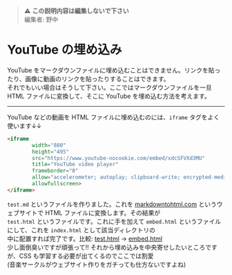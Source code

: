 > ⚠️ **この説明内容は編集しないで下さい**
> <br>
> 編集者: 野中
# YouTube の埋め込み
YouTube をマークダウンファイルに埋め込むことはできません。リンクを貼ったり、画像に動画のリンクを貼ったりすることはできます。
<br>
それでもいい場合はそうして下さい。ここではマークダウンファイルを一旦 HTML ファイルに変換して、そこに YouTube を埋め込む方法を考えます。

---
YouTube などの動画を HTML ファイルに埋め込むのには、`iframe` タグをよく使います↓↓

```html
<iframe
        width="880"
        height="495"
        src="https://www.youtube-nocookie.com/embed/xdcSFVXd3MU"
        title="YouTube video player"
        frameborder="0"
        allow="accelerometer; autoplay; clipboard-write; encrypted-media; gyroscope; picture-in-picture"
        allowfullscreen>
</iframe>
```
`test.md` というファイルを作りました。これを [markdowntohtml.com](https://markdowntohtml.com/) というウェブサイトで HTML ファイルに変換します。その結果が
<br>
`test.html` というファイルです。これに手を加えて `embed.html` というファイルにして、これを `index.html` として該当ディレクトリの
<br>
中に配置すれば完了です。比較: [test.html](https://retro-ongaku.github.io/docs/embed-youtube/test.html) → [embed.html](https://retro-ongaku.github.io/docs/embed-youtube/embed.html)
<br>
少し面倒臭いですが頑張って!! それから埋め込みを中央寄せしたいところですが、CSS も学習する必要が出てくるのでここでは割愛
<br>
(音楽サークルがウェブサイト作りをガチっても仕方ないですよね)
